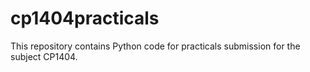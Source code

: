 # cp1404practicals

This repository contains Python code for practicals submission for the subject CP1404.
